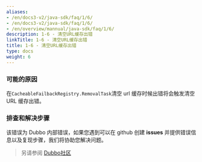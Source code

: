 ```yaml
---
aliases:
- /en/docs3-v2/java-sdk/faq/1/6/
- /en/docs3-v2/java-sdk/faq/1/6/
- /en/overview/mannual/java-sdk/faq/1/6/
description: 1-6 - 清空URL缓存出错
linkTitle: 1-6 - 清空URL缓存出错
title: 1-6 - 清空URL缓存出错
type: docs
weight: 6
---
```







### 可能的原因
在`CacheableFailbackRegistry.RemovalTask`清空 url 缓存时候出错将会触发清空 URL 缓存出错。

### 排查和解决步骤
该错误为 Dubbo 内部错误，如果您遇到可以在 github 创建 **issues** 并提供错误信息以及复现步骤，我们将协助您解决问题。

> 另请参阅
[Dubbo社区](https://github.com/apache/dubbo)
